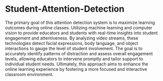 # Student-Attention-Detection
The primary goal of this attention detection system is to maximize learning outcomes
during online classes. Utilizing machine learning and computer vision to provide educators and students
with real-time insights into student engagement and attentiveness. By analyzing video 
streams, these technologies detect facial expressions, body language, and object interactions 
to gauge the level of student involvement. The goal is to accurately identify patterns of 
distraction and assess overall engagement levels, allowing educators to intervene promptly 
and tailor support to individual student needs. Ultimately, this approach aims to enhance the 
online learning experience by fostering a more focused and interactive classroom 
environment.
